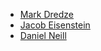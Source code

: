 - [Mark Dredze](http://www.cs.jhu.edu/~mdredze/)
- [Jacob Eisenstein](http://www.cc.gatech.edu/~jeisenst/)
- [Daniel Neill](http://www.cs.cmu.edu/~neill/)
